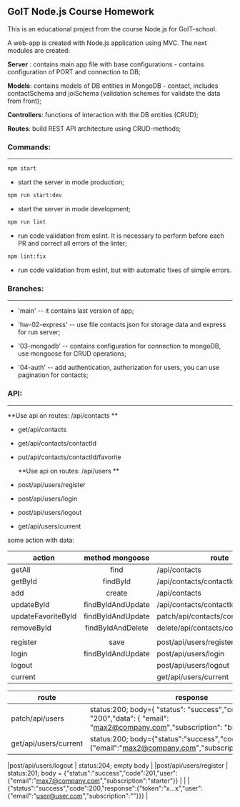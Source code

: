 ## GoIT Node.js Course Homework

This is an educational project from the course Node.js for GoIT-school.

A web-app is created with Node.js application using MVC. The next modules are created:

**Server** : contains main app file with base configurations - contains configuration of PORT and connection to DB;

**Models**: contains models of DB entities in MongoDB - contact, includes contactSchema and joiSchema (validation schemes for validate the data from front);

**Controllers**: functions of interaction with the DB entities (CRUD);

**Routes**: build REST API architecture using CRUD-methods;

### Commands:

---

```bash
npm start
```

- start the server in mode production;

```bash
npm run start:dev
```

- start the server in mode development;

```bash
npm run lint
```

- run code validation from eslint. It is necessary to perform before each PR and correct all errors of the linter;

```bash
npm lint:fix
```

- run code validation from eslint, but with automatic fixes of simple errors.

### Branches:

---

- 'main' -- it contains last version of app;

- 'hw-02-express' -- use file contacts.json for storage data and express for run server;

- '03-mongodb' -- contains configuration for connection to mongoDB, use mongoose for CRUD operations;

- '04-auth' -- add authentication, authorization for users, you can use pagination for contacts;

### API:

---

**Use api on routes: /api/contacts **

- get/api/contacts
- get/api/contacts/contactId
- put/api/contacts/contactId/favorite

  **Use api on routes: /api/users **

- post/api/users/register
- post/api/users/login
- post/api/users/logout
- get/api/users/current

some action with data:

| action             |  method mongoose  | route                                 |     |
| ------------------ | :---------------: | ------------------------------------- | --: |
| getAll             |       find        | /api/contacts                         |  00 |
| getById            |     findById      | /api/contacts/contactId               |  01 |
| add                |      create       | /api/contacts                         |  02 |
| updateById         | findByIdAndUpdate | /api/contacts/contactId               |  03 |
| updateFavoriteById | findByIdAndUpdate | patch/api/contacts/contactId/favorite |  04 |
| removeById         | findByIdAndDelete | delete/api/contacts/contactId         |  05 |
|                    |                   |                                       |     |
| register           |       save        | post/api/users/register               |  06 |
| login              | findByIdAndUpdate | post/api/users/login                  |  07 |
| logout             |                   | post/api/users/logout                 |     |
| current            |                   | get/api/users/current                 |  08 |

| route                 | response                                                                                                                |
| --------------------- | ----------------------------------------------------------------------------------------------------------------------- |
| patch/api/users       | status:200; body={ "status": "success","code": "200","data": { "email": "max2@company.com","subscription": "business"}} |
| get/api/users/current | status:200; body={"status":"success","code":"200","data":{"email":"max2@company.com","subscription":"business"}}        |

|post/api/users/logout | status:204; empty body |
|post/api/users/register | status:201; body = {"status":"success","code":201,"user":{"email":"max7@company.com","subscription":"starter"}} |
| |{"status":"success","code":200,"response":{"token":"x...x","user":{"email":"user@user.com","subscription":""}}} |

